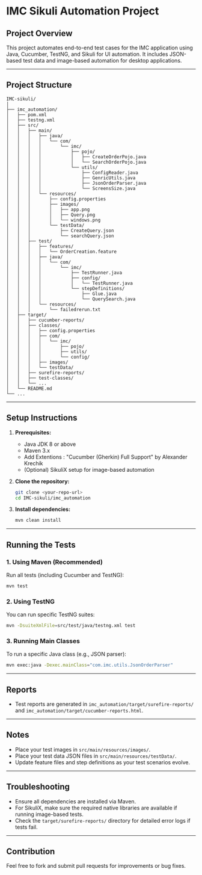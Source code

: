 # IMC Sikuli Automation Project

## Project Overview
This project automates end-to-end test cases for the IMC application using Java, Cucumber, TestNG, and Sikuli for UI automation. It includes JSON-based test data and image-based automation for desktop applications.

---

## Project Structure
```
IMC-sikuli/
│
├── imc_automation/
│   ├── pom.xml
│   ├── testng.xml
│   ├── src/
│   │   ├── main/
│   │   │   ├── java/
│   │   │   │   └── com/
│   │   │   │       └── imc/
│   │   │   │           ├── pojo/
│   │   │   │           │   ├── CreateOrderPojo.java
│   │   │   │           │   └── SearchOrderPojo.java
│   │   │   │           └── utils/
│   │   │   │               ├── ConfigReader.java
│   │   │   │               ├── GenricUtils.java
│   │   │   │               ├── JsonOrderParser.java
│   │   │   │               └── ScreensSize.java
│   │   │   └── resources/
│   │   │       ├── config.properties
│   │   │       ├── images/
│   │   │       │   ├── app.png
│   │   │       │   ├── Query.png
│   │   │       │   └── windows.png
│   │   │       └── testData/
│   │   │           ├── CreateQuery.json
│   │   │           └── searchQuery.json
│   │   ├── test/
│   │   │   ├── features/
│   │   │   │   └── OrderCreation.feature
│   │   │   ├── java/
│   │   │   │   └── com/
│   │   │   │       └── imc/
│   │   │   │           ├── TestRunner.java
│   │   │   │           ├── config/
│   │   │   │           │   └── TestRunner.java
│   │   │   │           └── stepDefinitions/
│   │   │   │               ├── Glue.java
│   │   │   │               └── QuerySearch.java
│   │   │   └── resources/
│   │   │       └── failedrerun.txt
│   ├── target/
│   │   ├── cucumber-reports/
│   │   ├── classes/
│   │   │   ├── config.properties
│   │   │   ├── com/
│   │   │   │   └── imc/
│   │   │   │       ├── pojo/
│   │   │   │       ├── utils/
│   │   │   │       └── config/
│   │   │   ├── images/
│   │   │   └── testData/
│   │   ├── surefire-reports/
│   │   ├── test-classes/
│   │   └── ...
│   └── README.md
└── ...
```

---

## Setup Instructions

1. **Prerequisites:**
	- Java JDK 8 or above
	- Maven 3.x
	- Add Extentions : "Cucumber (Gherkin) Full Support" by Alexander Krechik
	- (Optional) SikuliX setup for image-based automation

2. **Clone the repository:**
	```sh
	git clone <your-repo-url>
	cd IMC-sikuli/imc_automation
	```

3. **Install dependencies:**
	```sh
	mvn clean install
	```

---

## Running the Tests

### 1. Using Maven (Recommended)
Run all tests (including Cucumber and TestNG):
```sh
mvn test
```

### 2. Using TestNG
You can run specific TestNG suites:
```sh
mvn -DsuiteXmlFile=src/test/java/testng.xml test
```

### 3. Running Main Classes
To run a specific Java class (e.g., JSON parser):
```sh
mvn exec:java -Dexec.mainClass="com.imc.utils.JsonOrderParser"
```

---

## Reports
- Test reports are generated in `imc_automation/target/surefire-reports/` and `imc_automation/target/cucumber-reports.html`.

---

## Notes
- Place your test images in `src/main/resources/images/`.
- Place your test data JSON files in `src/main/resources/testData/`.
- Update feature files and step definitions as your test scenarios evolve.

---

## Troubleshooting
- Ensure all dependencies are installed via Maven.
- For SikuliX, make sure the required native libraries are available if running image-based tests.
- Check the `target/surefire-reports/` directory for detailed error logs if tests fail.

---

## Contribution
Feel free to fork and submit pull requests for improvements or bug fixes.
